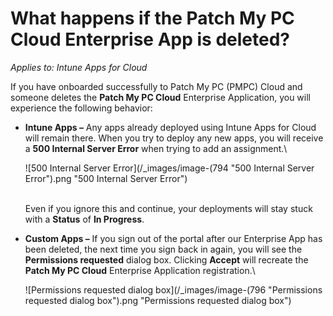 # What happens if the Patch My PC Cloud Enterprise App is deleted?

_Applies to: Intune Apps for Cloud_

If you have onboarded successfully to Patch My PC (PMPC) Cloud and someone deletes the **Patch My PC Cloud** Enterprise Application, you will experience the following behavior:

*   **Intune Apps –** Any apps already deployed using Intune Apps for Cloud will remain there. When you try to deploy any new apps, you will receive a **500 Internal Server Error** when trying to add an assignment.\


    ![500 Internal Server Error](/_images/image-(794 "500 Internal Server Error").png "500 Internal Server Error")

    \
    Even if you ignore this and continue, your deployments will stay stuck with a **Status** of **In Progress**.
*   **Custom Apps –** If you sign out of the portal after our Enterprise App has been deleted, the next time you sign back in again, you will see the **Permissions requested** dialog box. Clicking **Accept** will recreate the **Patch My PC Cloud** Enterprise Application registration.\


    ![Permissions requested dialog box](/_images/image-(796 "Permissions requested dialog box").png "Permissions requested dialog box")

